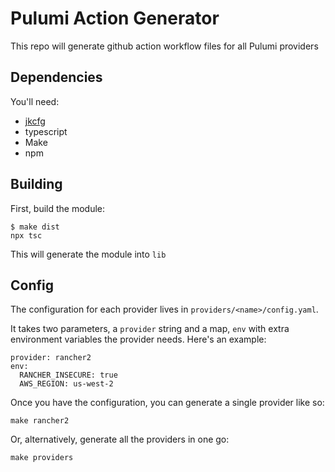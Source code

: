 # Pulumi Action Generator

This repo will generate github action workflow files for all Pulumi providers

## Dependencies

You'll need:

- [jkcfg](https://github.com/jkcfg/jk/releases)
- typescript
- Make
- npm

## Building

First, build the module:

```
$ make dist
npx tsc
```

This will generate the module into `lib`

## Config

The configuration for each provider lives in `providers/<name>/config.yaml`.

It takes two parameters, a `provider` string and a map, `env` with extra environment variables the provider needs. Here's an example:

```
provider: rancher2
env:
  RANCHER_INSECURE: true
  AWS_REGION: us-west-2
```

Once you have the configuration, you can generate a single provider like so:

```
make rancher2
```

Or, alternatively, generate all the providers in one go:

```
make providers
```
